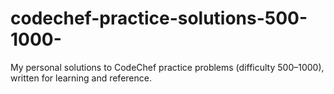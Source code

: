 # codechef-practice-solutions-500-1000-
My personal solutions to CodeChef practice problems (difficulty 500–1000), written for learning and reference.
